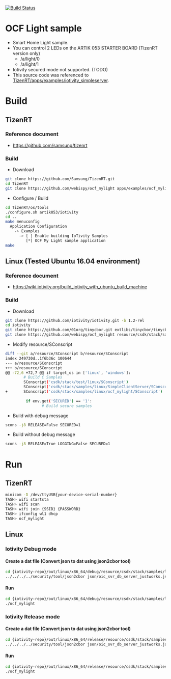 [![Build Status](https://travis-ci.org/webispy/ocf_mylight.svg?branch=master)](https://travis-ci.org/webispy/ocf_mylight)

# OCF Light sample
- Smart Home Light sample.
- You can control 2 LEDs on the ARTIK 053 STARTER BOARD (TizenRT version only)
  - /a/light/0
  - /a/light/1
- Iotivity secured mode not supported. (TODO)
- This source code was referenced to [TizenRT/apps/examples/iotivity_simpleserver](https://github.com/Samsung/TizenRT/tree/master/apps/examples/iotivity_simpleserver).

# Build
## TizenRT
### Reference document
- https://github.com/samsung/tizenrt

### Build
- Download
```sh
git clone https://github.com/Samsung/TizenRT.git
cd TizenRT
git clone https://github.com/webispy/ocf_mylight apps/examples/ocf_mylight
```
- Configure / Build
```sh
cd TizenRT/os/tools
./configure.sh artik053/iotivity
cd ..
make menuconfig
  Application Configuration
    -> Examples
      -> [ ] Enable building IoTivity Samples
         [*] OCF My Light sample application
make
```

## Linux (Tested Ubuntu 16.04 environment)
### Reference document
- https://wiki.iotivity.org/build_iotivity_with_ubuntu_build_machine

### Build
- Download
```sh
git clone https://github.com/iotivity/iotivity.git -b 1.2-rel
cd iotivity
git clone https://github.com/01org/tinycbor.git extlibs/tinycbor/tinycbor -b v0.4
git clone https://github.com/webispy/ocf_mylight resource/csdk/stack/samples/linux/ocf_mylight
```

- Modify resource/SConscript
```sh
diff --git a/resource/SConscript b/resource/SConscript
index 249730d..1f6b36c 100644
--- a/resource/SConscript
+++ b/resource/SConscript
@@ -72,6 +72,7 @@ if target_os in ['linux', 'windows']:
        # Build C Samples
        SConscript('csdk/stack/test/linux/SConscript')
        SConscript('csdk/stack/samples/linux/SimpleClientServer/SConscript')
+       SConscript('csdk/stack/samples/linux/ocf_mylight/SConscript')
 
         if env.get('SECURED') == '1':
                # Build secure samples
```

- Build with debug message
```sh
scons -j8 RELEASE=False SECURED=1
```
- Build without debug message
```sh
scons -j8 RELEASE=True LOGGING=False SECURED=1
```

# Run

## TizenRT
```sh
minicom -D /dev/ttyUSB{your-device-serial-number}
TASH> wifi startsta
TASH> wifi scan
TASH> wifi join {SSID} {PASSWORD}
TASH> ifconfig wl1 dhcp
TASH> ocf_mylight
```

## Linux
### Iotivity Debug mode
#### Create a dat file (Convert json to dat using json2cbor tool)
```sh
cd {iotivity-repo}/out/linux/x86_64/debug/resource/csdk/stack/samples/linux/ocf_mylight
../../../../security/tool/json2cbor json/oic_svr_db_server_justworks.json oic_svr_db_server.dat
```

#### Run
```sh
cd {iotivity-repo}/out/linux/x86_64/debug/resource/csdk/stack/samples/linux/ocf_mylight
./ocf_mylight
```

### Iotivity Release mode
#### Create a dat file (Convert json to dat using json2cbor tool)
```sh
cd {iotivity-repo}/out/linux/x86_64/release/resource/csdk/stack/samples/linux/ocf_mylight
../../../../security/tool/json2cbor json/oic_svr_db_server_justworks.json oic_svr_db_server.dat
```

#### Run
```sh
cd {iotivity-repo}/out/linux/x86_64/release/resource/csdk/stack/samples/linux/ocf_mylight
./ocf_mylight
```
